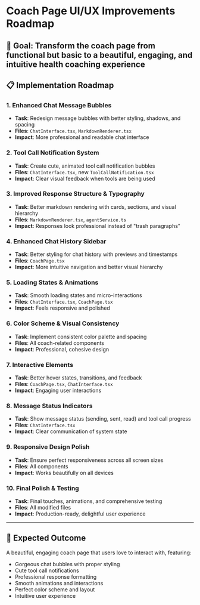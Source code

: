 # Coach Page UI/UX Improvements Roadmap

## 🎯 **Goal**: Transform the coach page from functional but basic to a beautiful, engaging, and intuitive health coaching experience

## 📋 **Implementation Roadmap**

### 1. **Enhanced Chat Message Bubbles**
- **Task**: Redesign message bubbles with better styling, shadows, and spacing
- **Files**: `ChatInterface.tsx`, `MarkdownRenderer.tsx`
- **Impact**: More professional and readable chat interface

### 2. **Tool Call Notification System**
- **Task**: Create cute, animated tool call notification bubbles
- **Files**: `ChatInterface.tsx`, new `ToolCallNotification.tsx`
- **Impact**: Clear visual feedback when tools are being used

### 3. **Improved Response Structure & Typography**
- **Task**: Better markdown rendering with cards, sections, and visual hierarchy
- **Files**: `MarkdownRenderer.tsx`, `agentService.ts`
- **Impact**: Responses look professional instead of "trash paragraphs"

### 4. **Enhanced Chat History Sidebar**
- **Task**: Better styling for chat history with previews and timestamps
- **Files**: `CoachPage.tsx`
- **Impact**: More intuitive navigation and better visual hierarchy

### 5. **Loading States & Animations**
- **Task**: Smooth loading states and micro-interactions
- **Files**: `ChatInterface.tsx`, `CoachPage.tsx`
- **Impact**: Feels responsive and polished

### 6. **Color Scheme & Visual Consistency**
- **Task**: Implement consistent color palette and spacing
- **Files**: All coach-related components
- **Impact**: Professional, cohesive design

### 7. **Interactive Elements**
- **Task**: Better hover states, transitions, and feedback
- **Files**: `CoachPage.tsx`, `ChatInterface.tsx`
- **Impact**: Engaging user interactions

### 8. **Message Status Indicators**
- **Task**: Show message status (sending, sent, read) and tool call progress
- **Files**: `ChatInterface.tsx`
- **Impact**: Clear communication of system state

### 9. **Responsive Design Polish**
- **Task**: Ensure perfect responsiveness across all screen sizes
- **Files**: All components
- **Impact**: Works beautifully on all devices

### 10. **Final Polish & Testing**
- **Task**: Final touches, animations, and comprehensive testing
- **Files**: All modified files
- **Impact**: Production-ready, delightful user experience

---

## 🚀 **Expected Outcome**
A beautiful, engaging coach page that users love to interact with, featuring:
- Gorgeous chat bubbles with proper styling
- Cute tool call notifications
- Professional response formatting
- Smooth animations and interactions
- Perfect color scheme and layout
- Intuitive user experience
